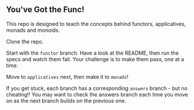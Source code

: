 ## You've Got the Func!

This repo is designed to teach the concepts behind functors, applicatives, monads and monoids.

Clone the repo.

Start with the `functor` branch. Have a look at the README, then run the specs and watch them fail. Your challenge is to make them pass, one at a time.

Move to `applicatives` next, then make it to `monads`!

If you get stuck, each branch has a corresponding `answers` branch - but no cheating!! You may want to check the answers branch each time you move on as the next branch builds on the previous one.

